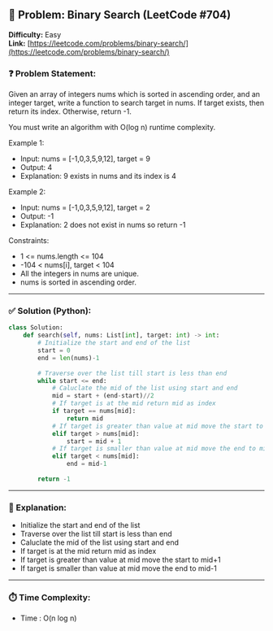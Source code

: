 
## 🧠 Problem: Binary Search (LeetCode #704)
**Difficulty:** Easy  
**Link:** [https://leetcode.com/problems/binary-search/](https://leetcode.com/problems/binary-search/)


### ❓ Problem Statement:
Given an array of integers nums which is sorted in ascending order, and an integer target, write a function to search target in nums. If target exists, then return its index. Otherwise, return -1.

You must write an algorithm with O(log n) runtime complexity.

 

Example 1:

- Input: nums = [-1,0,3,5,9,12], target = 9
- Output: 4
- Explanation: 9 exists in nums and its index is 4

Example 2:

- Input: nums = [-1,0,3,5,9,12], target = 2
- Output: -1
- Explanation: 2 does not exist in nums so return -1
 
Constraints:

- 1 <= nums.length <= 104
- -104 < nums[i], target < 104
- All the integers in nums are unique.
- nums is sorted in ascending order.

---

### ✅ Solution (Python):
```python
class Solution:
    def search(self, nums: List[int], target: int) -> int:
        # Initialize the start and end of the list
        start = 0
        end = len(nums)-1
        
        # Traverse over the list till start is less than end
        while start <= end:
            # Caluclate the mid of the list using start and end
            mid = start + (end-start)//2
            # If target is at the mid return mid as index
            if target == nums[mid]:
                return mid
            # If target is greater than value at mid move the start to mid+1
            elif target > nums[mid]:
                start = mid + 1
            # If target is smaller than value at mid move the end to mid-1
            elif target < nums[mid]:
                end = mid-1
        
        return -1
```

---

### 🧠 Explanation:

- Initialize the start and end of the list
- Traverse over the list till start is less than end
- Caluclate the mid of the list using start and end
- If target is at the mid return mid as index
- If target is greater than value at mid move the start to mid+1
- If target is smaller than value at mid move the end to mid-1

---

### ⏱️ Time Complexity:

- Time : O(n log n)
